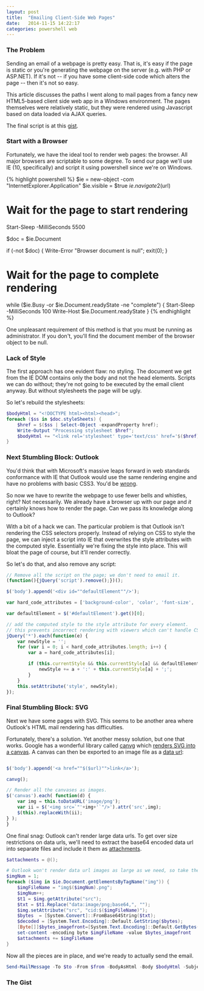```yaml
---
layout: post
title:  "Emailing Client-Side Web Pages"
date:   2014-11-15 14:22:17
categories: powershell web
---
```

### The Problem

Sending an email of a webpage is pretty easy.  That is, it's easy if the page is static or you're generating the webpage on the server (e.g. with PHP or ASP.NET).  If it's not -- if you have some client-side code which alters the page -- then it's not so easy.

This article discusses the paths I went along to mail pages from a fancy new HTML5-based client side web app in a Windows environment.  The pages themselves were relatively static, but they were rendered using Javascript based on data loaded via AJAX queries.

The final script is at this [gist](https://gist.github.com/iainbryson/5ba37c6186fef035b403).

### Start with a Browser

Fortunately, we have the ideal tool to render web pages: the browser.  All major browsers are scriptable to some degree.  To send our page we'll use IE (10, specifically) and script it using powershell since we're on Windows.

{% highlight powershell %}
$ie = new-object -com "InternetExplorer.Application"
$ie.visible = $true
$ie.navigate2($url)

# Wait for the page to start rendering
Start-Sleep -MilliSeconds 5500

$doc = $ie.Document

if (-not $doc) { Write-Error "Browser document is null"; exit(0); }

# Wait for the page to complete rendering
while ($ie.Busy -or $ie.Document.readyState -ne "complete") {
    Start-Sleep -MilliSeconds 100
    Write-Host $ie.Document.readyState
}
{% endhighlight %}

One unpleasant requirement of this method is that you must be running as administrator.  If you don't, you'll find the document member of the browser object to be null.

### Lack of Style

The first approach has one evident flaw: no styling.  The document we get from the IE DOM contains only the body and not the head elements.  Scripts we can do without; they're not going to be executed by the email client anyway.  But without stylesheets the page will be ugly.

So let's rebuild the stylesheets:

```powershell
$bodyHtml = "<!DOCTYPE html><html><head>";
foreach ($ss in $doc.styleSheets) {
	$href = $($ss | Select-Object -expandProperty href);
	Write-Output "Processing stylesheet $href";
	$bodyHtml += "<link rel='stylesheet' type='text/css' href='$($href)' />"
}
```

### Next Stumbling Block: Outlook

You'd think that with Microsoft's massive leaps forward in web standards conformance with IE that Outlook would use the same rendering engine and have no problems with basic CSS3.  You'd be [wrong](http://www.campaignmonitor.com/css/ "so, so wrong").  

So now we have to rewrite the webpage to use fewer bells and whistles, right?  Not necessarily.  We already have a browser up with our page and *it* certainly knows how to render the page.  Can we pass its knowledge along to Outlook?

With a bit of a hack we can.  The particular problem is that Outlook isn't rendering the CSS selectors properly.  Instead of relying on CSS to style the page, we can inject a script into IE that overwrites the style attributes with the computed style.  Essentially we're fixing the style into place.  This will bloat the page of course, but it'll render correctly.

So let's do that, and also remove any script:

```javascript
// Remove all the script on the page; we don't need to email it.
(function(){jQuery('script').remove();})();

$('body').append('<div id=""defaultElement""/>'); 

var hard_code_attributes = ['background-color', 'color', 'font-size', 'font-family'];

var defaultElement = $('#defaultElement').get()[0];

// add the computed style to the style attribute for every element.
// this prevents incorrect rendering with viewers which can't handle CSS3 (i.e. Outlook).
jQuery('*').each(function(e) {
    var newStyle = '';
    for (var i = 0; i < hard_code_attributes.length; i++) {
        var a = hard_code_attributes[i];

        if (this.currentStyle && this.currentStyle[a] && defaultElement.currentStyle && this.currentStyle[a] != defaultElement.currentStyle[a] ) {
            newStyle += a + ':' + this.currentStyle[a] + ';';
        }
    }
    this.setAttribute('style', newStyle);
});
```

### Final Stumbling Block: SVG

Next we have some pages with SVG.  This seems to be another area where Outlook's HTML mail rendering has difficulties.  

Fortunately, there's a solution.  Yet another messy solution, but one that works.  Google has a wonderful library called [canvg](http://code.google.com/p/canvg/ "canvg") which [renders SVG into a canvas](http://stackoverflow.com/questions/3975499/convert-svg-to-image-jpeg-png-etc-in-the-browser).  A canvas can then be exported to an image file as a [data url](http://stackoverflow.com/questions/923885/capture-html-canvas-as-gif-jpg-png-pdf):

```javascript

$('body').append('<a href=""$($url)"">link</a>'); 

canvg();

// Render all the canvases as images.
$('canvas').each( function(d) {
    var img = this.toDataURL('image/png');
    var ii = $('<img src=`"'+img+'`"/>').attr('src',img);
    $(this).replaceWith(ii);
} ); 
}
```

One final snag: Outlook can't render large data urls. To get over size restrictions on data urls, we'll need to extract the base64 encoded data url into separate files and include it them as [attachments](http://social.technet.microsoft.com/Forums/en-US/winserverpowershell/thread/90ff6edd-75db-443a-bcaf-194f6f37e829 "helpful code").

```powershell
$attachments = @();

# Outlook won't render data url images as large as we need, so take the turn the data url into a separate file.
$imgNum = 1;
foreach ($img in $ie.Document.getElementsByTagName("img")) {
    $imgFileName = "img$($imgNum).png";
    $imgNum++;
    $t1 = $img.getAttribute("src");
    $txt = $t1.Replace("data:image/png;base64,", "");
    $img.setAttribute("src", "cid:$($imgFileName)");
    $bytes  = [System.Convert]::FromBase64String($txt);
    $decoded = [System.Text.Encoding]::Default.GetString($bytes); 
    [Byte[]]$bytes_imagefront=[System.Text.Encoding]::Default.GetBytes($decoded)
    set-content -encoding byte $imgFileName -value $bytes_imagefront
    $attachments += $imgFileName
}
```

Now all the pieces are in place, and we're ready to actually send the email.

```powershell
Send-MailMessage -To $to -From $from -BodyAsHtml -Body $bodyHtml -Subject $subject -SmtpServer smtphost -Attachments $attachments
```


### The Gist

<script src="https://gist.github.com/iainbryson/5ba37c6186fef035b403.js"></script>

